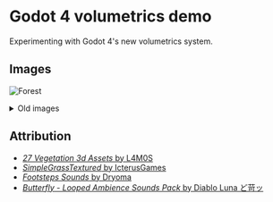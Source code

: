 # Godot 4 volumetrics demo

Experimenting with Godot 4's new volumetrics system.

## Images

![Forest](https://media.discordapp.net/attachments/941681731067576391/1080853313114886184/image.png)

<details>
<summary>Old images</summary>
<br>

![Forest (no grass)](https://media.discordapp.net/attachments/880162931243876404/1080552296460582924/image.png)

![Light rays](https://media.discordapp.net/attachments/902166543356542996/995246835880972338/unknown.png)
</details>

## Attribution

- [*27 Vegetation 3d Assets* by L4M0S](https://l4m0s.itch.io/27-vegetation-3d-assets)
- [*SimpleGrassTextured* by IcterusGames](https://github.com/IcterusGames/SimpleGrassTextured)
- [*Footsteps Sounds* by Dryoma](https://dryoma.itch.io/footsteps-sounds)
- [*Butterfly - Looped Ambience Sounds Pack* by Diablo Luna ど苛ッ](https://pudretediablo.itch.io/butterfly)
